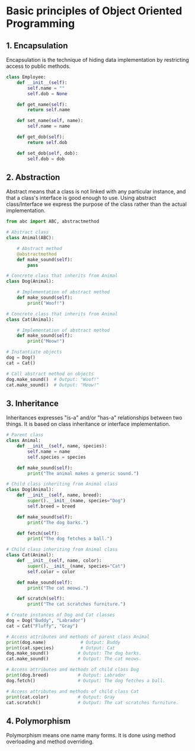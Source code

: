 # Basic principles of Object Oriented Programming
## 1. Encapsulation
Encapsulation is the technique of hiding data implementation by restricting access to public methods.
```python
class Employee:
    def __init__(self):
        self.name = ""
        self.dob = None

    def get_name(self):
        return self.name

    def set_name(self, name):
        self.name = name

    def get_dob(self):
        return self.dob

    def set_dob(self, dob):
        self.dob = dob
```
## 2. Abstraction
Abstract means that a class is not linked with any particular instance, and that a class's interface is good enough to use.
Using abstract class/Interface we express the purpose of the class rather than the actual implementation.
```python
from abc import ABC, abstractmethod

# Abstract class
class Animal(ABC):

    # Abstract method
    @abstractmethod
    def make_sound(self):
        pass

# Concrete class that inherits from Animal
class Dog(Animal):

    # Implementation of abstract method
    def make_sound(self):
        print("Woof!")

# Concrete class that inherits from Animal
class Cat(Animal):

    # Implementation of abstract method
    def make_sound(self):
        print("Meow!")

# Instantiate objects
dog = Dog()
cat = Cat()

# Call abstract method on objects
dog.make_sound()  # Output: "Woof!"
cat.make_sound()  # Output: "Meow!"
```

## 3. Inheritance
Inheritances expresses "is-a" and/or "has-a" relationships between two things. It is based on class inheritance or interface implementation.
```python
# Parent class
class Animal:
    def __init__(self, name, species):
        self.name = name
        self.species = species

    def make_sound(self):
        print("The animal makes a generic sound.")

# Child class inheriting from Animal class
class Dog(Animal):
    def __init__(self, name, breed):
        super().__init__(name, species="Dog")
        self.breed = breed

    def make_sound(self):
        print("The dog barks.")

    def fetch(self):
        print("The dog fetches a ball.")

# Child class inheriting from Animal class
class Cat(Animal):
    def __init__(self, name, color):
        super().__init__(name, species="Cat")
        self.color = color

    def make_sound(self):
        print("The cat meows.")

    def scratch(self):
        print("The cat scratches furniture.")

# Create instances of Dog and Cat classes
dog = Dog("Buddy", "Labrador")
cat = Cat("Fluffy", "Gray")

# Access attributes and methods of parent class Animal
print(dog.name)             # Output: Buddy
print(cat.species)          # Output: Cat
dog.make_sound()           # Output: The dog barks.
cat.make_sound()           # Output: The cat meows.

# Access attributes and methods of child class Dog
print(dog.breed)           # Output: Labrador
dog.fetch()                # Output: The dog fetches a ball.

# Access attributes and methods of child class Cat
print(cat.color)           # Output: Gray
cat.scratch()              # Output: The cat scratches furniture.
```

## 4. Polymorphism
Polymorphism means one name many forms. It is done using method overloading and method overriding.
